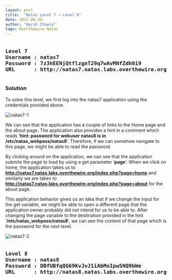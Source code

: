 ```yaml
---
layout: post
title:  "Natas Level 7 → Level 8"
date: 2017-06-29
author: "Harsh Chawla"
tags: Overthewire Natas
---
```

<pre><h3><b>Level 7
Username : natas7
Password : 7z3hEENjQtflzgnT29q7wAvMNfZdh0i9
URL      : http://natas7.natas.labs.overthewire.org</b></h3></pre>
### Solution

To solve this level, we first log into the natas7 application using the credentials provided above.

![natas7-1](https://securitytimes.files.wordpress.com/2017/06/7-10-2017-3-56-13-pm.png?w=663)

We can see that the application has a couple of links to the Home page and the about page. The application also provides a hint in a comment which reads ‘**hint: password for webuser natas8 is in /etc/natas_webpass/natas8**‘. Therefore, if we can somehow navigate to this page, we might be able to read the password.

By clicking around on the application, we can see that the application submits the page to load by using a get parameter ‘**page**‘. When we click on home, the application takes us to **http://natas7.natas.labs.overthewire.org/index.php?page=home** and similarly we are taken to **http://natas7.natas.labs.overthewire.org/index.php?page=about** for the about page.

This application behavior gives us an idea that if we change the input for the get variable, we might be able to open a different page that the application owner probably did not intend for us to be able to. After changing the page variable to the destination provided in the hint ‘**/etc/natas_webpass/natas8**‘, we can see the content of that page which is the password for the next level.

![natas7-2](https://securitytimes.files.wordpress.com/2017/06/7-10-2017-3-57-32-pm.png?w=663)

<pre><h3><b>Level 8
Username : natas8
Password : DBfUBfqQG69KvJvJ1iAbMoIpwSNQ9bWe
URL      : http://natas8.natas.labs.overthewire.org</b></h3></pre>
